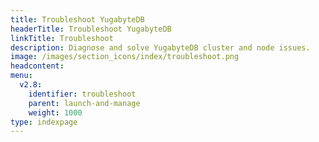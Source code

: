 ```yaml
---
title: Troubleshoot YugabyteDB
headerTitle: Troubleshoot YugabyteDB
linkTitle: Troubleshoot
description: Diagnose and solve YugabyteDB cluster and node issues.
image: /images/section_icons/index/troubleshoot.png
headcontent:
menu:
  v2.8:
    identifier: troubleshoot
    parent: launch-and-manage
    weight: 1000
type: indexpage
---
```

